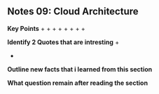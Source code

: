 ## Notes 09: Cloud Architecture

**Key Points**
+ 
+ 
+ 
+ 
+ 
+ 
+ 
+ 
  
**Identify 2 Quotes that are intresting**
+ 

+ 

**Outline new facts that i learned from this section**



**What question remain after reading the section**

